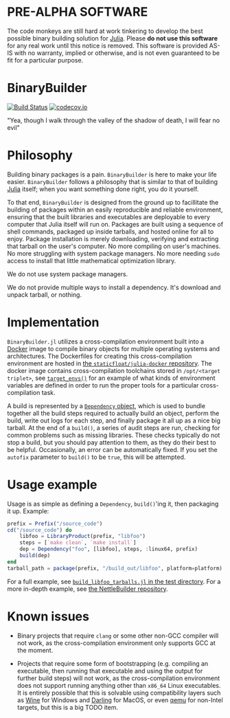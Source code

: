 # PRE-ALPHA SOFTWARE

The code monkeys are still hard at work tinkering to develop the best possible binary building solution for [Julia](https://julialang.org). Please **do not use this software** for any real work until this notice is removed.  This software is provided AS-IS with no warranty, implied or otherwise, and is not even guaranteed to be fit for a particular purpose.

# BinaryBuilder

[![Build Status](https://travis-ci.org/JuliaPackaging/BinaryBuilder.jl.svg?branch=master)](https://travis-ci.org/JuliaPackaging/BinaryBuilder.jl)  [![codecov.io](http://codecov.io/github/JuliaPackaging/BinaryBuilder.jl/coverage.svg?branch=master)](http://codecov.io/github/JuliaPackaging/BinaryBuilder.jl?branch=master)

"Yea, though I walk through the valley of the shadow of death, I will fear no evil"

# Philosophy

Building binary packages is a pain.  `BinaryBuilder` is here to make your life easier.  `BinaryBuilder` follows a philosophy that is similar to that of building [Julia](https://julialang.org) itself; when you want something done right, you do it yourself.

To that end, `BinaryBuilder` is designed from the ground up to facillitate the building of packages within an easily reproducible and reliable environment, ensuring that the built libraries and executables are deployable to every computer that Julia itself will run on.  Packages are built using a sequence of shell commands, packaged up inside tarballs, and hosted online for all to enjoy.  Package installation is merely downloading, verifying and extracting that tarball on the user's computer.  No more compiling on user's machines.  No more struggling with system package managers.  No more needing `sudo` access to install that little mathematical optimization library.

We do not use system package managers.

We do not provide multiple ways to install a dependency.  It's download and unpack tarball, or nothing.

# Implementation

`BinaryBuilder.jl` utilizes a cross-compilation environment built into a [Docker](https://www.docker.com) image to compile binary objects for multiple operating systems and architectures.  The Dockerfiles for creating this cross-compilation environment are hosted in [the `staticfloat/julia-docker` repository](https://github.com/staticfloat/julia-docker/blob/master/crossbuild/crossbuild-x64.harbor).  The docker image contains cross-compilation toolchains stored in `/opt/<target triplet>`, see [`target_envs()`](https://github.com/JuliaPackaging/BinaryBuilder.jl/blob/76a3073753bd017aaf522ed068ea29418f1059c0/src/DockerRunner.jl#L108-L133) for an example of what kinds of environment variables are defined in order to run the proper tools for a particular cross-compilation task.

A build is represented by a [`Dependency` object](https://github.com/JuliaPackaging/BinaryBuilder.jl/blob/76a3073753bd017aaf522ed068ea29418f1059c0/src/Dependency.jl#L17-L36), which is used to bundle together all the build steps required to actually build an object, perform the build, write out logs for each step, and finally package it all up as a nice big tarball.  At the end of a `build()`, a series of audit steps are run, checking for common problems such as missing libraries.  These checks typically do not stop a build, but you should pay attention to them, as they do their best to be helpful.  Occasionally, an error can be automatically fixed.  If you set the `autofix` parameter to `build()` to be `true`, this will be attempted.

# Usage example

Usage is as simple as defining a `Dependency`, `build()`'ing it, then packaging it up.  Example:

```julia
prefix = Prefix("/source_code")
cd("/source_code") do
    libfoo = LibraryProduct(prefix, "libfoo")
    steps = [`make clean`, `make install`]
    dep = Dependency("foo", [libfoo], steps, :linux64, prefix)
    build(dep)
end
tarball_path = package(prefix, "/build_out/libfoo", platform=platform)
```

For a full example, see [`build_libfoo_tarballs.jl` in the test directory](test/build_libfoo_tarballs.jl).  For a more in-depth example, see [the NettleBuilder repository](https://github.com/staticfloat/NettleBuilder).

# Known issues

* Binary projects that require `clang` or some other non-GCC compiler will not work, as the cross-compilation environment only supports GCC at the moment.

* Projects that require some form of bootstrapping (e.g. compiling an executable, then running that executable and using the output for further build steps) will not work, as the cross-compilation environment does not support running anything other than `x86_64` Linux executables.  It is entirely possible that this is solvable using compatibility layers such as [Wine](https://www.winehq.org/) for Windows and [Darling](http://darlinghq.org/) for MacOS, or even [qemu](https://www.qemu.org/) for non-Intel targets, but this is a big TODO item.
